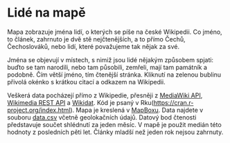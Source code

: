 # Lidé na mapě

Mapa zobrazuje jména lidí, o kterých se píše na české Wikipedii. Co jméno, to článek, zahrnuto je dvě stě nejčtenějších, a to přímo Čechů, Čechoslováků, nebo lidí, které považujeme tak nějak za své.

Jména se objevují v místech, s nimiž jsou lidé nějakým způsobem spjati: buďto se tam narodili, nebo tam působili, zemřeli, mají tam památník a podobně. Čím větší jméno, tím čtenější stránka. Kliknutí na zelenou bublinu přivolá okénko s krátkou citací a odkazem na Wikipedii.

Veškerá data pocházejí přímo z Wikipedie, přesněji z [MediaWiki API](https://cs.wikipedia.org/w/api.php?action=help&modules=main&recursivesubmodules), [Wikimedia REST API](https://cs.wikipedia.org/api/rest_v1/) a [Wikidat](https://www.wikidata.org/wiki/Wikidata:Main_Page). Kód je psaný v Rku(https://cran.r-project.org/index.html). Mapa je kreslená v [MapBoxu](https://www.mapbox.com/). Data najdete v souboru [data.csv](../master/data.csv) včetně geolokačních údajů. Datový bod čtenosti představuje součet shlédnutí za jeden měsíc. V mapě je použit medián této hodnoty z posledních pěti let. Články mladší než jeden rok nejsou zahrnuty.
